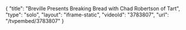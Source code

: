 {
    "title": "Breville Presents Breaking Bread with Chad Robertson of Tart",
    "type": "solo",
    "layout": "iframe-static",
    "videoId": "3783807",
    "url": "\/tvpembed\/3783807"
}
